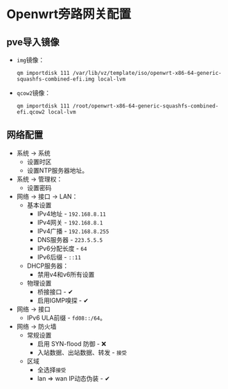 # Openwrt旁路网关配置

## pve导入镜像

+ `img`镜像：

  ```shell
  qm importdisk 111 /var/lib/vz/template/iso/openwrt-x86-64-generic-squashfs-combined-efi.img local-lvm
  ```

+ `qcow2`镜像：

  ```shell
  qm importdisk 111 /root/openwrt-x86-64-generic-squashfs-combined-efi.qcow2 local-lvm
  ```

## 网络配置

- 系统 -> 系统
  - 设置时区
  - 设置NTP服务器地址。
- 系统 -> 管理权：
  - 设置密码
- 网络 -> 接口 -> LAN：
  - 基本设置
    - IPv4地址 - `192.168.8.11`
    - IPv4网关 - `192.168.8.1`
    - IPv4广播 - `192.168.8.255`
    - DNS服务器 - `223.5.5.5`
    - IPv6分配长度 - `64`
    - IPv6后缀 - `::11`
  - DHCP服务器：
    - 禁用v4和v6所有设置
  - 物理设置
    - 桥接接口 - ✔
    - 启用IGMP嗅探 - ✔
- 网络 -> 接口
  - IPv6 ULA前缀 - `fd08::/64`。
- 网络 -> 防火墙
  - 常规设置
    - 启用 SYN-flood 防御 - ❌
    - 入站数据、出站数据、转发 - `接受`
  - 区域
    - 全选择`接受`
    - lan => wan IP动态伪装 - ✔
